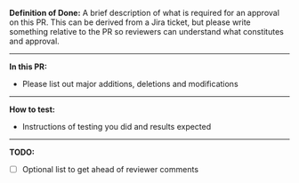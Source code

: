 **Definition of Done:** A brief description of what is required for an approval on this PR. This can be derived from a Jira ticket, but please write something relative to the PR so reviewers can understand what constitutes and approval.

---
**In this PR:**
 - Please list out major additions, deletions and modifications

---
**How to test:**
 - Instructions of testing you did and results expected

---
**TODO:**
- [ ] Optional list to get ahead of reviewer comments